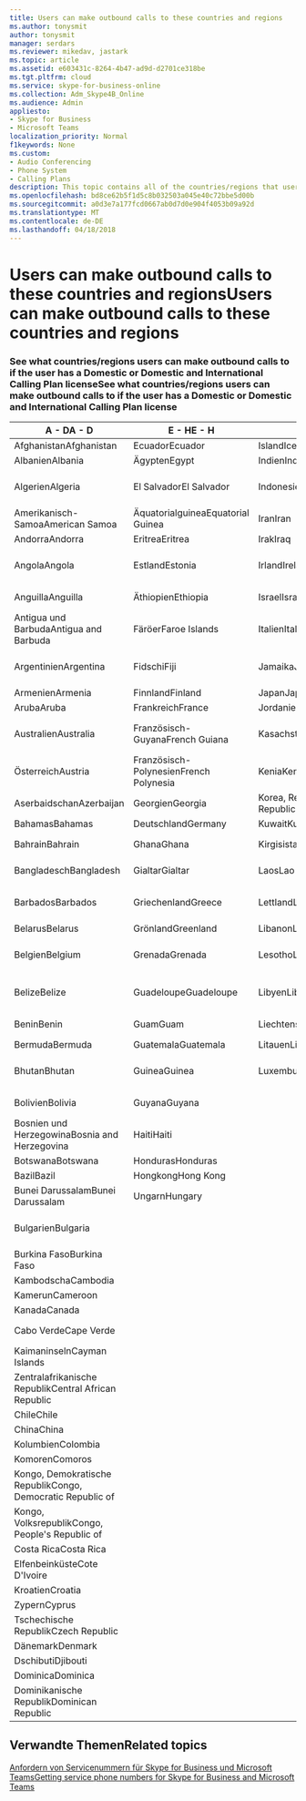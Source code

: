```yaml
---
title: Users can make outbound calls to these countries and regions
ms.author: tonysmit
author: tonysmit
manager: serdars
ms.reviewer: mikedav, jastark
ms.topic: article
ms.assetid: e603431c-8264-4b47-ad9d-d2701ce318be
ms.tgt.pltfrm: cloud
ms.service: skype-for-business-online
ms.collection: Adm_Skype4B_Online
ms.audience: Admin
appliesto:
- Skype for Business
- Microsoft Teams
localization_priority: Normal
f1keywords: None
ms.custom:
- Audio Conferencing
- Phone System
- Calling Plans
description: This topic contains all of the countries/regions that users can place outbound calls to if they have a Calling Plan.
ms.openlocfilehash: bd8ce62b5f1d5c8b032503a045e40c72bbe5d00b
ms.sourcegitcommit: a0d3e7a177fcd0667ab0d7d0e904f4053b09a92d
ms.translationtype: MT
ms.contentlocale: de-DE
ms.lasthandoff: 04/18/2018
---
```

# <a name="users-can-make-outbound-calls-to-these-countries-and-regions"></a><span data-ttu-id="49df2-103">Users can make outbound calls to these countries and regions</span><span class="sxs-lookup"><span data-stu-id="49df2-103">Users can make outbound calls to these countries and regions</span></span>

### <a name="see-what-countriesregions-users-can-make-outbound-calls-to-if-the-user-has-a-domestic-or-domestic-and-international-calling-plan-license"></a><span data-ttu-id="49df2-104">See what countries/regions users can make outbound calls to if the user has a Domestic or Domestic and International Calling Plan license</span><span class="sxs-lookup"><span data-stu-id="49df2-104">See what countries/regions users can make outbound calls to if the user has a Domestic or Domestic and International Calling Plan license</span></span>


|<span data-ttu-id="49df2-105">**A - D**</span><span class="sxs-lookup"><span data-stu-id="49df2-105">**A - D**</span></span>| <span data-ttu-id="49df2-106">**E - H**</span><span class="sxs-lookup"><span data-stu-id="49df2-106">**E - H**</span></span>|<span data-ttu-id="49df2-107">**I - L**</span><span class="sxs-lookup"><span data-stu-id="49df2-107">**I - L**</span></span>|<span data-ttu-id="49df2-108">**M - O**</span><span class="sxs-lookup"><span data-stu-id="49df2-108">**M - O**</span></span>|<span data-ttu-id="49df2-109">**P - S**</span><span class="sxs-lookup"><span data-stu-id="49df2-109">**P - S**</span></span>|<span data-ttu-id="49df2-110">**T - Z**</span><span class="sxs-lookup"><span data-stu-id="49df2-110">**T - Z**</span></span>|
---|---|---|---|---|---|
|<span data-ttu-id="49df2-111">Afghanistan</span><span class="sxs-lookup"><span data-stu-id="49df2-111">Afghanistan</span></span>|<span data-ttu-id="49df2-112">Ecuador</span><span class="sxs-lookup"><span data-stu-id="49df2-112">Ecuador</span></span> |<span data-ttu-id="49df2-113">Island</span><span class="sxs-lookup"><span data-stu-id="49df2-113">Iceland</span></span> |<span data-ttu-id="49df2-114">Macau</span><span class="sxs-lookup"><span data-stu-id="49df2-114">Macau</span></span> |<span data-ttu-id="49df2-115">Pakistan</span><span class="sxs-lookup"><span data-stu-id="49df2-115">Pakistan</span></span> |<span data-ttu-id="49df2-116">Taiwan</span><span class="sxs-lookup"><span data-stu-id="49df2-116">Taiwan</span></span>   |
|<span data-ttu-id="49df2-117">Albanien</span><span class="sxs-lookup"><span data-stu-id="49df2-117">Albania</span></span>|<span data-ttu-id="49df2-118">Ägypten</span><span class="sxs-lookup"><span data-stu-id="49df2-118">Egypt</span></span> |<span data-ttu-id="49df2-119">Indien</span><span class="sxs-lookup"><span data-stu-id="49df2-119">India</span></span> |<span data-ttu-id="49df2-120">Mazedonien</span><span class="sxs-lookup"><span data-stu-id="49df2-120">Macedonia</span></span> |<span data-ttu-id="49df2-121">Palau</span><span class="sxs-lookup"><span data-stu-id="49df2-121">Palau</span></span> |<span data-ttu-id="49df2-122">Tadschikistan</span><span class="sxs-lookup"><span data-stu-id="49df2-122">Tajikistan</span></span>   |
|<span data-ttu-id="49df2-123">Algerien</span><span class="sxs-lookup"><span data-stu-id="49df2-123">Algeria</span></span>|<span data-ttu-id="49df2-124">El Salvador</span><span class="sxs-lookup"><span data-stu-id="49df2-124">El Salvador</span></span> |<span data-ttu-id="49df2-125">Indonesien</span><span class="sxs-lookup"><span data-stu-id="49df2-125">Indonesia</span></span> |<span data-ttu-id="49df2-126">Malawi</span><span class="sxs-lookup"><span data-stu-id="49df2-126">Malawi</span></span> |<span data-ttu-id="49df2-127">Palästinensische Autonomiebehörde</span><span class="sxs-lookup"><span data-stu-id="49df2-127">Palestinian Authority</span></span> |<span data-ttu-id="49df2-128">Tansania, Vereinigte Republik</span><span class="sxs-lookup"><span data-stu-id="49df2-128">Tanzania, United Republic of</span></span>  |
|<span data-ttu-id="49df2-129">Amerikanisch-Samoa</span><span class="sxs-lookup"><span data-stu-id="49df2-129">American Samoa</span></span>|<span data-ttu-id="49df2-130">Äquatorialguinea</span><span class="sxs-lookup"><span data-stu-id="49df2-130">Equatorial Guinea</span></span> |<span data-ttu-id="49df2-131">Iran</span><span class="sxs-lookup"><span data-stu-id="49df2-131">Iran</span></span> |<span data-ttu-id="49df2-132">Malaysia</span><span class="sxs-lookup"><span data-stu-id="49df2-132">Malaysia</span></span> |<span data-ttu-id="49df2-133">Panama</span><span class="sxs-lookup"><span data-stu-id="49df2-133">Panama</span></span> | <span data-ttu-id="49df2-134">Thailand</span><span class="sxs-lookup"><span data-stu-id="49df2-134">Thailand</span></span>   |
|<span data-ttu-id="49df2-135">Andorra</span><span class="sxs-lookup"><span data-stu-id="49df2-135">Andorra</span></span> |<span data-ttu-id="49df2-136">Eritrea</span><span class="sxs-lookup"><span data-stu-id="49df2-136">Eritrea</span></span> |<span data-ttu-id="49df2-137">Irak</span><span class="sxs-lookup"><span data-stu-id="49df2-137">Iraq</span></span> |<span data-ttu-id="49df2-138">Mali</span><span class="sxs-lookup"><span data-stu-id="49df2-138">Mali</span></span> |<span data-ttu-id="49df2-139">Paraguay</span><span class="sxs-lookup"><span data-stu-id="49df2-139">Paraguay</span></span> |<span data-ttu-id="49df2-140">Togo</span><span class="sxs-lookup"><span data-stu-id="49df2-140">Togo</span></span>   |
|<span data-ttu-id="49df2-141">Angola</span><span class="sxs-lookup"><span data-stu-id="49df2-141">Angola</span></span> |<span data-ttu-id="49df2-142">Estland</span><span class="sxs-lookup"><span data-stu-id="49df2-142">Estonia</span></span> |<span data-ttu-id="49df2-143">Irland</span><span class="sxs-lookup"><span data-stu-id="49df2-143">Ireland</span></span> |<span data-ttu-id="49df2-144">Malta</span><span class="sxs-lookup"><span data-stu-id="49df2-144">Malta</span></span> |<span data-ttu-id="49df2-145">Peru</span><span class="sxs-lookup"><span data-stu-id="49df2-145">Peru</span></span> | <span data-ttu-id="49df2-146">Trinidad und Tobago</span><span class="sxs-lookup"><span data-stu-id="49df2-146">Trinidad and Tobago</span></span>  |
|<span data-ttu-id="49df2-147">Anguilla</span><span class="sxs-lookup"><span data-stu-id="49df2-147">Anguilla</span></span> |<span data-ttu-id="49df2-148">Äthiopien</span><span class="sxs-lookup"><span data-stu-id="49df2-148">Ethiopia</span></span> |<span data-ttu-id="49df2-149">Israel</span><span class="sxs-lookup"><span data-stu-id="49df2-149">Israel</span></span> |<span data-ttu-id="49df2-150">Marshall-Inseln</span><span class="sxs-lookup"><span data-stu-id="49df2-150">Marshall Islands</span></span> | <span data-ttu-id="49df2-151">Philippinen</span><span class="sxs-lookup"><span data-stu-id="49df2-151">Philippines</span></span> | <span data-ttu-id="49df2-152">Türkei</span><span class="sxs-lookup"><span data-stu-id="49df2-152">Turkey</span></span> |
|<span data-ttu-id="49df2-153">Antigua und Barbuda</span><span class="sxs-lookup"><span data-stu-id="49df2-153">Antigua and Barbuda</span></span> | <span data-ttu-id="49df2-154">Färöer</span><span class="sxs-lookup"><span data-stu-id="49df2-154">Faroe Islands</span></span> |<span data-ttu-id="49df2-155">Italien</span><span class="sxs-lookup"><span data-stu-id="49df2-155">Italy</span></span> |<span data-ttu-id="49df2-156">Martinique</span><span class="sxs-lookup"><span data-stu-id="49df2-156">Martinique</span></span> |<span data-ttu-id="49df2-157">Polen</span><span class="sxs-lookup"><span data-stu-id="49df2-157">Poland</span></span> |<span data-ttu-id="49df2-158">Turkmenistan</span><span class="sxs-lookup"><span data-stu-id="49df2-158">Turkmenistan</span></span> |
|<span data-ttu-id="49df2-159">Argentinien</span><span class="sxs-lookup"><span data-stu-id="49df2-159">Argentina</span></span>|<span data-ttu-id="49df2-160">Fidschi</span><span class="sxs-lookup"><span data-stu-id="49df2-160">Fiji</span></span> |<span data-ttu-id="49df2-161">Jamaika</span><span class="sxs-lookup"><span data-stu-id="49df2-161">Jamaica</span></span> |<span data-ttu-id="49df2-162">Mauritius</span><span class="sxs-lookup"><span data-stu-id="49df2-162">Mauritius</span></span> |<span data-ttu-id="49df2-163">Portugal</span><span class="sxs-lookup"><span data-stu-id="49df2-163">Portugal</span></span> |<span data-ttu-id="49df2-164">Turks- und Caicosinseln</span><span class="sxs-lookup"><span data-stu-id="49df2-164">Turks and Caicos</span></span>   |
|<span data-ttu-id="49df2-165">Armenien</span><span class="sxs-lookup"><span data-stu-id="49df2-165">Armenia</span></span> |<span data-ttu-id="49df2-166">Finnland</span><span class="sxs-lookup"><span data-stu-id="49df2-166">Finland</span></span> |<span data-ttu-id="49df2-167">Japan</span><span class="sxs-lookup"><span data-stu-id="49df2-167">Japan</span></span> |<span data-ttu-id="49df2-168">Mayotte</span><span class="sxs-lookup"><span data-stu-id="49df2-168">Mayotte</span></span> | <span data-ttu-id="49df2-169">Puerto Rico</span><span class="sxs-lookup"><span data-stu-id="49df2-169">Puerto Rico</span></span> |<span data-ttu-id="49df2-170">Uganda</span><span class="sxs-lookup"><span data-stu-id="49df2-170">Uganda</span></span>  |
|<span data-ttu-id="49df2-171">Aruba</span><span class="sxs-lookup"><span data-stu-id="49df2-171">Aruba</span></span> |<span data-ttu-id="49df2-172">Frankreich</span><span class="sxs-lookup"><span data-stu-id="49df2-172">France</span></span> |<span data-ttu-id="49df2-173">Jordanien</span><span class="sxs-lookup"><span data-stu-id="49df2-173">Jordan</span></span> |<span data-ttu-id="49df2-174">Mexiko</span><span class="sxs-lookup"><span data-stu-id="49df2-174">Mexico</span></span> |<span data-ttu-id="49df2-175">Katar</span><span class="sxs-lookup"><span data-stu-id="49df2-175">Qatar</span></span> | <span data-ttu-id="49df2-176">Ukraine</span><span class="sxs-lookup"><span data-stu-id="49df2-176">Ukraine</span></span>   |
|<span data-ttu-id="49df2-177">Australien</span><span class="sxs-lookup"><span data-stu-id="49df2-177">Australia</span></span> |<span data-ttu-id="49df2-178">Französisch-Guyana</span><span class="sxs-lookup"><span data-stu-id="49df2-178">French Guiana</span></span> |<span data-ttu-id="49df2-179">Kasachstan</span><span class="sxs-lookup"><span data-stu-id="49df2-179">Kazakhstan</span></span> |<span data-ttu-id="49df2-180">Mikronesien</span><span class="sxs-lookup"><span data-stu-id="49df2-180">Micronesia</span></span> |<span data-ttu-id="49df2-181">Réunion</span><span class="sxs-lookup"><span data-stu-id="49df2-181">Reunion</span></span> |<span data-ttu-id="49df2-182">Vereinigte Arabische Emirate (VAE)</span><span class="sxs-lookup"><span data-stu-id="49df2-182">United Arab Emirates (U.A.E)</span></span>  |
|<span data-ttu-id="49df2-183">Österreich</span><span class="sxs-lookup"><span data-stu-id="49df2-183">Austria</span></span> |<span data-ttu-id="49df2-184">Französisch-Polynesien</span><span class="sxs-lookup"><span data-stu-id="49df2-184">French Polynesia</span></span> |<span data-ttu-id="49df2-185">Kenia</span><span class="sxs-lookup"><span data-stu-id="49df2-185">Kenya</span></span> |<span data-ttu-id="49df2-186">Moldau, Republik</span><span class="sxs-lookup"><span data-stu-id="49df2-186">Moldova, Republic of</span></span> |<span data-ttu-id="49df2-187">Rumänien</span><span class="sxs-lookup"><span data-stu-id="49df2-187">Romania</span></span> |<span data-ttu-id="49df2-188">Vereinigtes Königreich (UK)</span><span class="sxs-lookup"><span data-stu-id="49df2-188">United Kingdom (U.K.)</span></span> |
|<span data-ttu-id="49df2-189">Aserbaidschan</span><span class="sxs-lookup"><span data-stu-id="49df2-189">Azerbaijan</span></span> |<span data-ttu-id="49df2-190">Georgien</span><span class="sxs-lookup"><span data-stu-id="49df2-190">Georgia</span></span> |<span data-ttu-id="49df2-191">Korea, Republik</span><span class="sxs-lookup"><span data-stu-id="49df2-191">Korea, Republic of</span></span> |<span data-ttu-id="49df2-192">Monaco</span><span class="sxs-lookup"><span data-stu-id="49df2-192">Monaco</span></span> | <span data-ttu-id="49df2-193">Russische Föderation</span><span class="sxs-lookup"><span data-stu-id="49df2-193">Russian Federation</span></span> |<span data-ttu-id="49df2-194">USA</span><span class="sxs-lookup"><span data-stu-id="49df2-194">United States (U.S.)</span></span>  |
|<span data-ttu-id="49df2-195">Bahamas</span><span class="sxs-lookup"><span data-stu-id="49df2-195">Bahamas</span></span> |<span data-ttu-id="49df2-196">Deutschland</span><span class="sxs-lookup"><span data-stu-id="49df2-196">Germany</span></span> |<span data-ttu-id="49df2-197">Kuwait</span><span class="sxs-lookup"><span data-stu-id="49df2-197">Kuwait</span></span> |<span data-ttu-id="49df2-198">Mongolei</span><span class="sxs-lookup"><span data-stu-id="49df2-198">Mongolia</span></span> |<span data-ttu-id="49df2-199">Ruanda</span><span class="sxs-lookup"><span data-stu-id="49df2-199">Rwanda</span></span> | <span data-ttu-id="49df2-200">Uruguay</span><span class="sxs-lookup"><span data-stu-id="49df2-200">Uruguay</span></span> |
|<span data-ttu-id="49df2-201">Bahrain</span><span class="sxs-lookup"><span data-stu-id="49df2-201">Bahrain</span></span> |<span data-ttu-id="49df2-202">Ghana</span><span class="sxs-lookup"><span data-stu-id="49df2-202">Ghana</span></span> |<span data-ttu-id="49df2-203">Kirgisistan</span><span class="sxs-lookup"><span data-stu-id="49df2-203">Kyrgyzstan</span></span> |<span data-ttu-id="49df2-204">Montenegro</span><span class="sxs-lookup"><span data-stu-id="49df2-204">Montenegro</span></span> | <span data-ttu-id="49df2-205">St. Kitts und Nevis</span><span class="sxs-lookup"><span data-stu-id="49df2-205">Saint Kitts and Nevis</span></span> |<span data-ttu-id="49df2-206">Usbekistan</span><span class="sxs-lookup"><span data-stu-id="49df2-206">Uzbekistan</span></span>  |
|<span data-ttu-id="49df2-207">Bangladesch</span><span class="sxs-lookup"><span data-stu-id="49df2-207">Bangladesh</span></span> |<span data-ttu-id="49df2-208">Gialtar</span><span class="sxs-lookup"><span data-stu-id="49df2-208">Gialtar</span></span> |<span data-ttu-id="49df2-209">Laos</span><span class="sxs-lookup"><span data-stu-id="49df2-209">Lao</span></span> |<span data-ttu-id="49df2-210">Montserrat</span><span class="sxs-lookup"><span data-stu-id="49df2-210">Montserrat</span></span> | <span data-ttu-id="49df2-211">St. Lucia</span><span class="sxs-lookup"><span data-stu-id="49df2-211">Saint Lucia</span></span> |<span data-ttu-id="49df2-212">Staat Vatikanstadt</span><span class="sxs-lookup"><span data-stu-id="49df2-212">Vatican City State</span></span>  |
|<span data-ttu-id="49df2-213">Barbados</span><span class="sxs-lookup"><span data-stu-id="49df2-213">Barbados</span></span> |<span data-ttu-id="49df2-214">Griechenland</span><span class="sxs-lookup"><span data-stu-id="49df2-214">Greece</span></span> |<span data-ttu-id="49df2-215">Lettland</span><span class="sxs-lookup"><span data-stu-id="49df2-215">Latvia</span></span> |<span data-ttu-id="49df2-216">Marokko</span><span class="sxs-lookup"><span data-stu-id="49df2-216">Morocco</span></span> |<span data-ttu-id="49df2-217">St. Vicent und die Grenadinen</span><span class="sxs-lookup"><span data-stu-id="49df2-217">Saint Vincent and the Grenadines</span></span> |<span data-ttu-id="49df2-218">Venezuela</span><span class="sxs-lookup"><span data-stu-id="49df2-218">Venezuela</span></span>   |
|<span data-ttu-id="49df2-219">Belarus</span><span class="sxs-lookup"><span data-stu-id="49df2-219">Belarus</span></span> |<span data-ttu-id="49df2-220">Grönland</span><span class="sxs-lookup"><span data-stu-id="49df2-220">Greenland</span></span> |<span data-ttu-id="49df2-221">Libanon</span><span class="sxs-lookup"><span data-stu-id="49df2-221">Lebanon</span></span> |<span data-ttu-id="49df2-222">Mosambik</span><span class="sxs-lookup"><span data-stu-id="49df2-222">Mozambique</span></span> | <span data-ttu-id="49df2-223">San Marino</span><span class="sxs-lookup"><span data-stu-id="49df2-223">San Marino</span></span> |<span data-ttu-id="49df2-224">Vietnam</span><span class="sxs-lookup"><span data-stu-id="49df2-224">Viet Nam</span></span>  |
|<span data-ttu-id="49df2-225">Belgien</span><span class="sxs-lookup"><span data-stu-id="49df2-225">Belgium</span></span> |<span data-ttu-id="49df2-226">Grenada</span><span class="sxs-lookup"><span data-stu-id="49df2-226">Grenada</span></span> |<span data-ttu-id="49df2-227">Lesotho</span><span class="sxs-lookup"><span data-stu-id="49df2-227">Lesotho</span></span> |<span data-ttu-id="49df2-228">Myanmar</span><span class="sxs-lookup"><span data-stu-id="49df2-228">Myanmar</span></span> | <span data-ttu-id="49df2-229">Saudi Arabia (المملكة العربية السعودية)</span><span class="sxs-lookup"><span data-stu-id="49df2-229">Saudi Arabia</span></span> | <span data-ttu-id="49df2-230">Jungerninseln (Britisch)</span><span class="sxs-lookup"><span data-stu-id="49df2-230">Virgin Islands (British)</span></span> |
|<span data-ttu-id="49df2-231">Belize</span><span class="sxs-lookup"><span data-stu-id="49df2-231">Belize</span></span> |<span data-ttu-id="49df2-232">Guadeloupe</span><span class="sxs-lookup"><span data-stu-id="49df2-232">Guadeloupe</span></span> |<span data-ttu-id="49df2-233">Libyen</span><span class="sxs-lookup"><span data-stu-id="49df2-233">Libya</span></span> |<span data-ttu-id="49df2-234">Namibia</span><span class="sxs-lookup"><span data-stu-id="49df2-234">Namibia</span></span> |<span data-ttu-id="49df2-235">Senegal</span><span class="sxs-lookup"><span data-stu-id="49df2-235">Senegal</span></span> | <span data-ttu-id="49df2-236">Jungerninseln (Amerikanisch)</span><span class="sxs-lookup"><span data-stu-id="49df2-236">Virgin Islands (U.S.)</span></span>  |
|<span data-ttu-id="49df2-237">Benin</span><span class="sxs-lookup"><span data-stu-id="49df2-237">Benin</span></span> |<span data-ttu-id="49df2-238">Guam</span><span class="sxs-lookup"><span data-stu-id="49df2-238">Guam</span></span> |<span data-ttu-id="49df2-239">Liechtenstein</span><span class="sxs-lookup"><span data-stu-id="49df2-239">Liechtenstein</span></span> |<span data-ttu-id="49df2-240">Nepal</span><span class="sxs-lookup"><span data-stu-id="49df2-240">Nepal</span></span> | <span data-ttu-id="49df2-241">Serbien</span><span class="sxs-lookup"><span data-stu-id="49df2-241">Serbia</span></span> | <span data-ttu-id="49df2-242">Wallis und Futuna</span><span class="sxs-lookup"><span data-stu-id="49df2-242">Wallis and Futuna Islands</span></span>  |
|<span data-ttu-id="49df2-243">Bermuda</span><span class="sxs-lookup"><span data-stu-id="49df2-243">Bermuda</span></span> |<span data-ttu-id="49df2-244">Guatemala</span><span class="sxs-lookup"><span data-stu-id="49df2-244">Guatemala</span></span> |<span data-ttu-id="49df2-245">Litauen</span><span class="sxs-lookup"><span data-stu-id="49df2-245">Lithuania</span></span> |<span data-ttu-id="49df2-246">Niederlande</span><span class="sxs-lookup"><span data-stu-id="49df2-246">Netherlands</span></span> |<span data-ttu-id="49df2-247">Singapur</span><span class="sxs-lookup"><span data-stu-id="49df2-247">Singapore</span></span> |<span data-ttu-id="49df2-248">Jemen</span><span class="sxs-lookup"><span data-stu-id="49df2-248">Yemen</span></span> |
|<span data-ttu-id="49df2-249">Bhutan</span><span class="sxs-lookup"><span data-stu-id="49df2-249">Bhutan</span></span> |<span data-ttu-id="49df2-250">Guinea</span><span class="sxs-lookup"><span data-stu-id="49df2-250">Guinea</span></span> |<span data-ttu-id="49df2-251">Luxemburg</span><span class="sxs-lookup"><span data-stu-id="49df2-251">Luxembourg</span></span> |<span data-ttu-id="49df2-252">Niederländische Antillen</span><span class="sxs-lookup"><span data-stu-id="49df2-252">Netherlands Antilles</span></span> |<span data-ttu-id="49df2-253">Slowakei</span><span class="sxs-lookup"><span data-stu-id="49df2-253">Slovakia</span></span> |<span data-ttu-id="49df2-254">Sambia</span><span class="sxs-lookup"><span data-stu-id="49df2-254">Zambia</span></span>  |
|<span data-ttu-id="49df2-255">Bolivien</span><span class="sxs-lookup"><span data-stu-id="49df2-255">Bolivia</span></span> |<span data-ttu-id="49df2-256">Guyana</span><span class="sxs-lookup"><span data-stu-id="49df2-256">Guyana</span></span>| |<span data-ttu-id="49df2-257">Neukaledonien</span><span class="sxs-lookup"><span data-stu-id="49df2-257">New Caledonia</span></span> |<span data-ttu-id="49df2-258">Slowenien</span><span class="sxs-lookup"><span data-stu-id="49df2-258">Slovenia</span></span> |<span data-ttu-id="49df2-259">Simbabwe</span><span class="sxs-lookup"><span data-stu-id="49df2-259">Zimbabwe</span></span> |
|<span data-ttu-id="49df2-260">Bosnien und Herzegowina</span><span class="sxs-lookup"><span data-stu-id="49df2-260">Bosnia and Herzegovina</span></span> |<span data-ttu-id="49df2-261">Haiti</span><span class="sxs-lookup"><span data-stu-id="49df2-261">Haiti</span></span> ||<span data-ttu-id="49df2-262">Neuseeland</span><span class="sxs-lookup"><span data-stu-id="49df2-262">New Zealand</span></span> |<span data-ttu-id="49df2-263">Südafrika</span><span class="sxs-lookup"><span data-stu-id="49df2-263">South Africa</span></span> | 
|<span data-ttu-id="49df2-264">Botswana</span><span class="sxs-lookup"><span data-stu-id="49df2-264">Botswana</span></span> |<span data-ttu-id="49df2-265">Honduras</span><span class="sxs-lookup"><span data-stu-id="49df2-265">Honduras</span></span> ||<span data-ttu-id="49df2-266">Nicaragua</span><span class="sxs-lookup"><span data-stu-id="49df2-266">Nicaragua</span></span> |<span data-ttu-id="49df2-267">Spanien</span><span class="sxs-lookup"><span data-stu-id="49df2-267">Spain</span></span> |
|<span data-ttu-id="49df2-268">Bazil</span><span class="sxs-lookup"><span data-stu-id="49df2-268">Bazil</span></span> |<span data-ttu-id="49df2-269">Hongkong</span><span class="sxs-lookup"><span data-stu-id="49df2-269">Hong Kong</span></span> ||<span data-ttu-id="49df2-270">Niger</span><span class="sxs-lookup"><span data-stu-id="49df2-270">Niger</span></span> |<span data-ttu-id="49df2-271">Sri Lanka</span><span class="sxs-lookup"><span data-stu-id="49df2-271">Sri Lanka</span></span> | 
|<span data-ttu-id="49df2-272">Bunei Darussalam</span><span class="sxs-lookup"><span data-stu-id="49df2-272">Bunei Darussalam</span></span> |<span data-ttu-id="49df2-273">Ungarn</span><span class="sxs-lookup"><span data-stu-id="49df2-273">Hungary</span></span> ||<span data-ttu-id="49df2-274">Nigeria</span><span class="sxs-lookup"><span data-stu-id="49df2-274">Nigeria</span></span> |<span data-ttu-id="49df2-275">Saint-Pierre und Miquelon</span><span class="sxs-lookup"><span data-stu-id="49df2-275">St. Pierre and Miquelon</span></span> | 
|<span data-ttu-id="49df2-276">Bulgarien</span><span class="sxs-lookup"><span data-stu-id="49df2-276">Bulgaria</span></span> |||<span data-ttu-id="49df2-277">Nördliche Marianen</span><span class="sxs-lookup"><span data-stu-id="49df2-277">Northern Mariana Islands</span></span> |<span data-ttu-id="49df2-278">Sudan</span><span class="sxs-lookup"><span data-stu-id="49df2-278">Sudan</span></span> |
|<span data-ttu-id="49df2-279">Burkina Faso</span><span class="sxs-lookup"><span data-stu-id="49df2-279">Burkina Faso</span></span> |||<span data-ttu-id="49df2-280">Norwegen</span><span class="sxs-lookup"><span data-stu-id="49df2-280">Norway</span></span> |<span data-ttu-id="49df2-281">Surinam</span><span class="sxs-lookup"><span data-stu-id="49df2-281">Suriname</span></span> |
|<span data-ttu-id="49df2-282">Kambodscha</span><span class="sxs-lookup"><span data-stu-id="49df2-282">Cambodia</span></span> |||<span data-ttu-id="49df2-283">Oman</span><span class="sxs-lookup"><span data-stu-id="49df2-283">Oman</span></span> |<span data-ttu-id="49df2-284">Swasiland</span><span class="sxs-lookup"><span data-stu-id="49df2-284">Swaziland</span></span> | 
|<span data-ttu-id="49df2-285">Kamerun</span><span class="sxs-lookup"><span data-stu-id="49df2-285">Cameroon</span></span> ||||<span data-ttu-id="49df2-286">Schweden</span><span class="sxs-lookup"><span data-stu-id="49df2-286">Sweden</span></span> |
|<span data-ttu-id="49df2-287">Kanada</span><span class="sxs-lookup"><span data-stu-id="49df2-287">Canada</span></span> ||||<span data-ttu-id="49df2-288">Schweiz</span><span class="sxs-lookup"><span data-stu-id="49df2-288">Switzerland</span></span> | 
|<span data-ttu-id="49df2-289">Cabo Verde</span><span class="sxs-lookup"><span data-stu-id="49df2-289">Cape Verde</span></span> ||||<span data-ttu-id="49df2-290">Syrische Arabische Republik</span><span class="sxs-lookup"><span data-stu-id="49df2-290">Syrian Arab Republic</span></span> |
|<span data-ttu-id="49df2-291">Kaimaninseln</span><span class="sxs-lookup"><span data-stu-id="49df2-291">Cayman Islands</span></span> |
|<span data-ttu-id="49df2-292">Zentralafrikanische Republik</span><span class="sxs-lookup"><span data-stu-id="49df2-292">Central African Republic</span></span> |
|<span data-ttu-id="49df2-293">Chile</span><span class="sxs-lookup"><span data-stu-id="49df2-293">Chile</span></span> |
|<span data-ttu-id="49df2-294">China</span><span class="sxs-lookup"><span data-stu-id="49df2-294">China</span></span> |
|<span data-ttu-id="49df2-295">Kolumbien</span><span class="sxs-lookup"><span data-stu-id="49df2-295">Colombia</span></span> |
|<span data-ttu-id="49df2-296">Komoren</span><span class="sxs-lookup"><span data-stu-id="49df2-296">Comoros</span></span> |
|<span data-ttu-id="49df2-297">Kongo, Demokratische Republik</span><span class="sxs-lookup"><span data-stu-id="49df2-297">Congo, Democratic Republic of</span></span> |
|<span data-ttu-id="49df2-298">Kongo, Volksrepublik</span><span class="sxs-lookup"><span data-stu-id="49df2-298">Congo, People's Republic of</span></span> |
|<span data-ttu-id="49df2-299">Costa Rica</span><span class="sxs-lookup"><span data-stu-id="49df2-299">Costa Rica</span></span> |
|<span data-ttu-id="49df2-300">Elfenbeinküste</span><span class="sxs-lookup"><span data-stu-id="49df2-300">Cote D'Ivoire</span></span> |
|<span data-ttu-id="49df2-301">Kroatien</span><span class="sxs-lookup"><span data-stu-id="49df2-301">Croatia</span></span> |
|<span data-ttu-id="49df2-302">Zypern</span><span class="sxs-lookup"><span data-stu-id="49df2-302">Cyprus</span></span> |
|<span data-ttu-id="49df2-303">Tschechische Republik</span><span class="sxs-lookup"><span data-stu-id="49df2-303">Czech Republic</span></span> |
|<span data-ttu-id="49df2-304">Dänemark</span><span class="sxs-lookup"><span data-stu-id="49df2-304">Denmark</span></span> |
|<span data-ttu-id="49df2-305">Dschibuti</span><span class="sxs-lookup"><span data-stu-id="49df2-305">Djibouti</span></span> |
|<span data-ttu-id="49df2-306">Dominica</span><span class="sxs-lookup"><span data-stu-id="49df2-306">Dominica</span></span> |
|<span data-ttu-id="49df2-307">Dominikanische Republik</span><span class="sxs-lookup"><span data-stu-id="49df2-307">Dominican Republic</span></span> |

## <a name="related-topics"></a><span data-ttu-id="49df2-308">Verwandte Themen</span><span class="sxs-lookup"><span data-stu-id="49df2-308">Related topics</span></span>

[<span data-ttu-id="49df2-309">Anfordern von Servicenummern für Skype for Business und Microsoft Teams</span><span class="sxs-lookup"><span data-stu-id="49df2-309">Getting service phone numbers for Skype for Business and Microsoft Teams</span></span>](../what-is-phone-system-in-office-365/getting-service-phone-numbers.md)

  
 